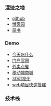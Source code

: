 <!--
 * @Author: your name
 * @Date: 2021-03-26 11:31:21
 * @LastEditTime: 2021-03-26 11:50:33
 * @LastEditors: Please set LastEditors
 * @Description: In User Settings Edit
 * @FilePath: /technology-stack/README.md
-->
### 混迹之地
- [github](https://vickysir.github.io)
- [博客园](https://www.cnblogs.com/vicky1018/)
- [简书](https://www.jianshu.com/u/8ff4c94806ea)

### Demo
- [今天吃什么](https://vickysir.github.io/stochastic-system/)
- [门户官网](https://vickysir.github.io/putehealth/.)
- [外卖点餐](https://vickysir.github.io/collect-delivery/#/home)
- [移动端商城](https://github.com/Vickysir/micro-mall-build)
- [3D可视化](https://github.com/Vickysir/cesium_demos)
- [web项目快速搭建](https://github.com/mtgoo/web-template)


### 技术栈
